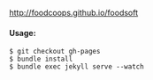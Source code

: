 http://foodcoops.github.io/foodsoft

#### Usage:
    $ git checkout gh-pages
    $ bundle install
    $ bundle exec jekyll serve --watch